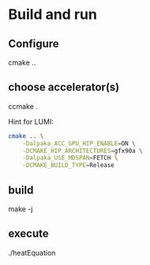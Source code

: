 # Build and run

## Configure
cmake ..

## choose accelerator(s)
ccmake .

Hint for LUMI:
```bash
cmake .. \
    -Dalpaka_ACC_GPU_HIP_ENABLE=ON \
    -DCMAKE_HIP_ARCHITECTURES=gfx90a \
    -Dalpaka_USE_MDSPAN=FETCH \
    -DCMAKE_BUILD_TYPE=Release
```

## build
make -j

## execute
./heatEquation
